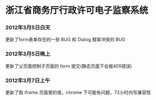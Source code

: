 # 浙江省商务厅行政许可电子监察系统

### 2012年3月5日白天

更新了form表单存在的一些 BUG 和 Dialog 框架冲突的 BUG

### 2012年3月5日晚上

更新了父页面控制子页面的 form 提交(静态页面下会报405错误)

### 2012年3月7日上午

更新了取 iframe 页面里的值，chrome 下可能有问题，72小时内写兼容性